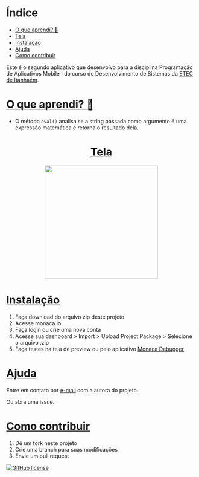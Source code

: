 # Índice
* [O que aprendi? :thinking:](#o-que-aprendi-thinking)
* [Tela](#tela)
* [Instalação](#instalação)
* [Ajuda](#ajuda)
* [Como contribuir](#como-contribuir)

Este é o segundo aplicativo que desenvolvo para a disciplina Programação de Aplicativos Mobile I do curso de Desenvolvimento de Sistemas da [ETEC de Itanhaém](https://etecitanhaem.com.br/).

# [O que aprendi? :thinking:](#índice)
- O método `eval()` analisa se a string passada como argumento é uma expressão matemática e retorna o resultado dela.

<a href="#índice"><h1 align="center">Tela</h1></a>
<p align="center">
  <kbd><img width="300" src="https://i.ibb.co/LhpBkhH/monaca-App-Dois.gif" /></kbd>
</p>

# [Instalação](#instalação)
1. Faça download do arquivo zip deste projeto
2. Acesse monaca.io
3. Faça login ou crie uma nova conta
4. Acesse sua dashboard > Import > Upload Project Package > Selecione o arquivo .zip
5. Faça testes na tela de preview ou pelo aplicativo [Monaca Debugger](https://play.google.com/store/apps/details?id=mobi.monaca.debugger)

# [Ajuda](#ajuda)
Entre em contato por <a href="mailto:anabeatriz.augusto06@yahoo.com">e-mail</a> com a autora do projeto.

Ou abra uma issue.

# [Como contribuir](#como-contribuir)
1. Dê um fork neste projeto
2. Crie uma branch para suas modificações
3. Envie um pull request

[![GitHub license](https://img.shields.io/github/license/anabeatrizzz/monaca-app-dois?style=for-the-badge)](https://github.com/anabeatrizzz/monaca-app-dois/blob/master/LICENSE)
